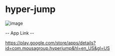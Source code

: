# hyper-jump

![image](https://user-images.githubusercontent.com/86504841/138751278-3fcbd995-cceb-4bb0-a1d7-3747be6901b1.png)

-- App Link --

https://play.google.com/store/apps/details?id=com.mousagroup.hyperjump&hl=en_US&gl=US
